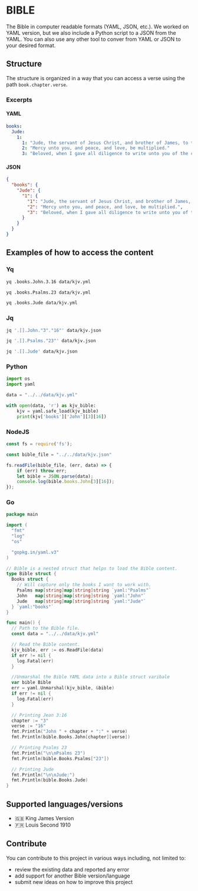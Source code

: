# BIBLE

The Bible in computer readable formats (YAML, JSON, etc.).
We worked on YAML version, but we also include a Python script to a JSON from the YAML. You can also use any other tool to conver from YAML or JSON to your desired format.

## Structure

The structure is organized in a way that you can access a verse using the path `book.chapter.verse`.

### Excerpts

#### YAML

```yml
books:
  Jude:
    1:
      1: "Jude, the servant of Jesus Christ, and brother of James, to them that are sanctified by God the Father, and preserved in Jesus Christ, and called:"
      2: "Mercy unto you, and peace, and love, be multiplied."
      3: "Beloved, when I gave all diligence to write unto you of the common salvation, it was needful for me to write unto you, and exhort you that ye should earnestly contend for the faith which was once delivered unto the saints."
```

#### JSON

```json
{
  "books": {
    "Jude": {
      "1": {
        "1": "Jude, the servant of Jesus Christ, and brother of James, to them that are sanctified by God the Father, and preserved in Jesus Christ, and called:",
        "2": "Mercy unto you, and peace, and love, be multiplied.",
        "3": "Beloved, when I gave all diligence to write unto you of the common salvation, it was needful for me to write unto you, and exhort you that ye should earnestly contend for the faith which was once delivered unto the saints."
      }
    }
  }
}
```

## Examples of how to access the content

### Yq

```bash
yq .books.John.3.16 data/kjv.yml

yq .books.Psalms.23 data/kjv.yml

yq .books.Jude data/kjv.yml
```

### Jq

```bash
jq '.[].John."3"."16"' data/kjv.json

jq '.[].Psalms."23"' data/kjv.json

jq '.[].Jude' data/kjv.json
```

### Python

```python
import os
import yaml

data = "../../data/kjv.yml"

with open(data, 'r') as kjv_bible:
    kjv = yaml.safe_load(kjv_bible)
    print(kjv['books']['John'][3][16])
```

### NodeJS

```js
const fs = require('fs');

const bible_file = "../../data/kjv.json"

fs.readFile(bible_file, (err, data) => {
    if (err) throw err;
    let bible = JSON.parse(data);
    console.log(bible.books.John[3][16]);
});
```

### Go

```go
package main

import (
  "fmt"
  "log"
  "os"

  "gopkg.in/yaml.v3"
)

// Bible is a nested struct that helps to load the Bible content.
type Bible struct {
  Books struct {
    // Will capture only the books I want to work with.
    Psalms map[string]map[string]string `yaml:"Psalms"`
    John   map[string]map[string]string `yaml:"John"`
    Jude   map[string]map[string]string `yaml:"Jude"`
  } `yaml:"books"`
}

func main() {
  // Path to the Bible file.
  const data = "../../data/kjv.yml"

  // Read the Bible content.
  kjv_bible, err := os.ReadFile(data)
  if err != nil {
    log.Fatal(err)
  }

  //Unmarshal the Bible YAML data into a Bible struct varibale
  var bible Bible
  err = yaml.Unmarshal(kjv_bible, &bible)
  if err != nil {
    log.Fatal(err)
  }

  // Printing Jean 3:16
  chapter := "3"
  verse := "16"
  fmt.Println("John " + chapter + ":" + verse)
  fmt.Println(bible.Books.John[chapter][verse])

  // Printing Psalms 23
  fmt.Println("\n\nPsalms 23")
  fmt.Println(bible.Books.Psalms["23"])

  // Printing Jude
  fmt.Println("\n\nJude:")
  fmt.Println(bible.Books.Jude)
}

```

## Supported languages/versions

- 🇬🇧 King James Version
- 🇫🇷 Louis Second 1910

## Contribute

You can contribute to this project in various ways including, not limited to:

- review the existing data and reported any error
- add support for another Bible version/language
- submit new ideas on how to improve this project
